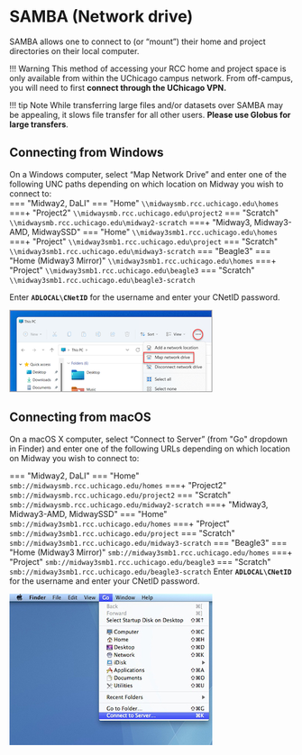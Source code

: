# SAMBA (Network drive) 

SAMBA allows one to connect to (or “mount”) their home and project directories on their local computer.   

!!! Warning
    This method of accessing your RCC home and project space is only available from within the UChicago campus network. From off-campus, you will need to first **connect through the UChicago VPN.**

!!! tip Note
    While transferring large files and/or datasets over SAMBA may be appealing, it slows file transfer for all other users. **Please use Globus for large transfers**.
## Connecting from Windows   

On a Windows computer, select “Map Network Drive” and enter one of the following UNC paths depending on which location on Midway you wish to connect to:  
=== "Midway2, DaLI"
    === "Home"
        ```
        \\midwaysmb.rcc.uchicago.edu\homes
        ```
    ===+ "Project2"
        ```
        \\midwaysmb.rcc.uchicago.edu\project2
        ```
    === "Scratch"
        ```
        \\midwaysmb.rcc.uchicago.edu\midway2-scratch
        ```
===+ "Midway3, Midway3-AMD, MidwaySSD"
    === "Home"
        ```
        \\midway3smb1.rcc.uchicago.edu\homes
        ``` 
    ===+ "Project"
        ```
        \\midway3smb1.rcc.uchicago.edu\project
        ```
    === "Scratch"
        ```
        \\midway3smb1.rcc.uchicago.edu\midway3-scratch
        ```
=== "Beagle3"
    === "Home (Midway3 Mirror)"
        ```
        \\midway3smb1.rcc.uchicago.edu\homes
        ``` 
    ===+ "Project"
        ```
        \\midway3smb1.rcc.uchicago.edu\beagle3
        ```
    === "Scratch"
        ```
        \\midway3smb1.rcc.uchicago.edu\beagle3-scratch
        ```

Enter **``ADLOCAL\CNetID``** for the username and enter your CNetID password.  

![Map Network Drive](img/data_management/map_network_drive.png)

## Connecting from macOS   


On a macOS X computer, select “Connect to Server” (from "Go" dropdown in Finder) and enter one of the following URLs depending on which location on Midway you wish to connect to:  

=== "Midway2, DaLI"
    === "Home"
        ```
        smb://midwaysmb.rcc.uchicago.edu/homes
        ```
    ===+ "Project2"
        ```
        smb://midwaysmb.rcc.uchicago.edu/project2
        ```
    === "Scratch"
        ```
        smb://midwaysmb.rcc.uchicago.edu/midway2-scratch
        ```
===+ "Midway3, Midway3-AMD, MidwaySSD"
    === "Home"
        ```
        smb://midway3smb1.rcc.uchicago.edu/homes
        ``` 
    ===+ "Project"
        ```
        smb://midway3smb1.rcc.uchicago.edu/project
        ```
    === "Scratch"
        ```
        smb://midway3smb1.rcc.uchicago.edu/midway3-scratch
        ```
=== "Beagle3"
    === "Home (Midway3 Mirror)"
        ```
        smb://midway3smb1.rcc.uchicago.edu/homes
        ``` 
    ===+ "Project"
        ```
        smb://midway3smb1.rcc.uchicago.edu/beagle3
        ```
    === "Scratch"
        ```
        smb://midway3smb1.rcc.uchicago.edu/beagle3-scratch
        ```
Enter **``ADLOCAL\CNetID``** for the username and enter your CNetID password.  


![Connect to Server](img/data_management/connect_to_server.jpg)  
